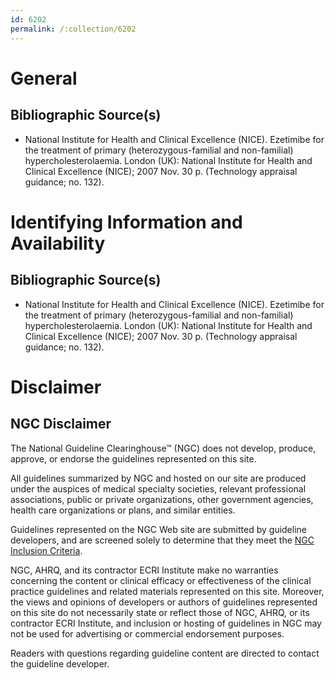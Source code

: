 ```yaml
---
id: 6202
permalink: /:collection/6202
---
```


# General

## Bibliographic Source(s)

- National Institute for Health and Clinical Excellence (NICE). Ezetimibe for the treatment of primary (heterozygous-familial and non-familial) hypercholesterolaemia. London (UK): National Institute for Health and Clinical Excellence (NICE); 2007 Nov. 30 p. (Technology appraisal guidance; no. 132).

# Identifying Information and Availability

## Bibliographic Source(s)

- National Institute for Health and Clinical Excellence (NICE). Ezetimibe for the treatment of primary (heterozygous-familial and non-familial) hypercholesterolaemia. London (UK): National Institute for Health and Clinical Excellence (NICE); 2007 Nov. 30 p. (Technology appraisal guidance; no. 132).

# Disclaimer

## NGC Disclaimer

The National Guideline Clearinghouse™ (NGC) does not develop, produce, approve, or endorse the guidelines represented on this site.

All guidelines summarized by NGC and hosted on our site are produced under the auspices of medical specialty societies, relevant professional associations, public or private organizations, other government agencies, health care organizations or plans, and similar entities.

Guidelines represented on the NGC Web site are submitted by guideline developers, and are screened solely to determine that they meet the [NGC Inclusion Criteria](/help-and-about/summaries/inclusion-criteria).

NGC, AHRQ, and its contractor ECRI Institute make no warranties concerning the content or clinical efficacy or effectiveness of the clinical practice guidelines and related materials represented on this site. Moreover, the views and opinions of developers or authors of guidelines represented on this site do not necessarily state or reflect those of NGC, AHRQ, or its contractor ECRI Institute, and inclusion or hosting of guidelines in NGC may not be used for advertising or commercial endorsement purposes.

Readers with questions regarding guideline content are directed to contact the guideline developer.

